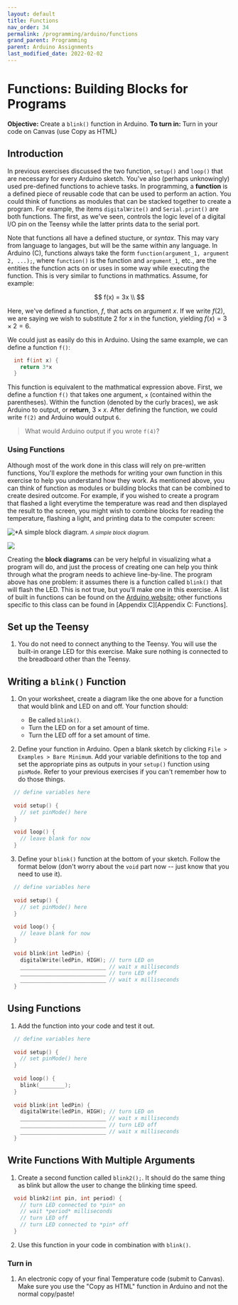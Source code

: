 ```yaml
---
layout: default
title: Functions
nav_order: 34
permalink: /programming/arduino/functions
grand_parent: Programming
parent: Arduino Assignments
last_modified_date: 2022-02-02
---
```


# Functions: Building Blocks for Programs

**Objective:** Create a `blink()` function in Arduino.
**To turn in:** Turn in your code on Canvas (use Copy as HTML)

## Introduction

In previous exercises discussed the two function, `setup()` and `loop()` that are necessary for every Arduino sketch.  You've also (perhaps unknowingly) used pre-defined functions to achieve tasks.  In programming, a **function** is a defined piece of reusable code that can be used to perform an action.  You could think of functions as modules that can be stacked together to create a program.  For example, the items `digitalWrite()` and `Serial.print()` are both functions.  The first, as we've seen, controls the logic level of a digital I/O pin on the Teensy while the latter prints data to the serial port.

Note that functions all have a defined stucture, or *syntax*.  This may vary from language to langages, but will be the same within any language.  In Arduino (C), functions always take the form `function(argument_1, argument 2, ...);`, where `function()` is the function and `argument_1`, etc., are the entities the function acts on or uses in some way while executing the function.  This is very similar to functions in mathmatics.  Assume, for example:

$$
f(x) = 3x \\
$$

Here, we've defined a function, $f$, that acts on argument $x$.  If we write $f(2)$, we are saying we wish to substitute 2 for x in the function, yielding $f(x) = 3 \times 2 = 6$.

We could just as easily do this in Arduino.  Using the same example, we can define a function `f()`:

```cpp
  int f(int x) {
    return 3*x
  }
```

This function is equivalent to the mathmatical expression above.  First, we define a function `f()` that takes one argument, `x` (contained within the parentheses).  Within the function (denoted by the curly braces), we ask Arduino to output, or **return**, $3 \times x$.  After defining the function, we could write `f(2)` and Arduino would output `6`.

> What would Arduino output if you wrote `f(4)`?

### Using Functions

Although most of the work done in this class will rely on pre-written functions, You'll explore the methods for writing your own function in this exercise to help you understand how they work.  As mentioned above, you can think of function as modules or building blocks that can be combined to create desired outcome.  For example, if you wished to create a program that flashed a light everytime the temperature was read and then displayed the result to the screen, you might wish to combine blocks for reading the temperature, flashing a light, and printing data to the computer screen:

![*A simple block diagram.](../../assets/images/04-functions/blockDiagram_basic.png)
<small>*A simple block diagram.*</small>

![](images/blockDiagram_basic.png)

Creating the **block diagrams** can be very helpful in visualizing what a program will do, and just the process of creating one can help you think through what the program needs to achieve line-by-line.  The program above has one problem: it assumes there is a function called `blink()` that will flash the LED.  This is not true, but you'll make one in this exercise.  A list of built in functions can be found on the [Arduino website](https://www.arduino.cc/reference/en/); other functions specific to this class can be found in [Appendix C][Appendix C: Functions].

## Set up the Teensy

1. You do not need to connect anything to the Teensy.  You will use the built-in orange LED for this exercise.  Make sure nothing is connected to the breadboard other than the Teensy.

## Writing a `blink()` Function

1. On your worksheet, create a diagram like the one above for a function that would blink and LED on and off.  Your function should:
    - Be called `blink()`.
    - Turn the LED on for a set amount of time.
    - Turn the LED off for a set amount of time.

2. Define your function in Arduino.  Open a blank sketch by clicking `File > Examples > Bare Minimum`.  Add your variable definitions to the top and set the appropriate pins as outputs in your `setup()` function using `pinMode`.  Refer to your previous exercises if you can't remember how to do those things.

```cpp
  // define variables here
  
  void setup() {
    // set pinMode() here
  }
  
  void loop() {
    // leave blank for now
  }
```

3. Define your `blink()` function at the bottom of your sketch.  Follow the format below (don't worry about the `void` part now -- just know that you need to use it).

```cpp
  // define variables here
  
  void setup() {
    // set pinMode() here
  }
  
  void loop() {
    // leave blank for now
  }
  
  void blink(int ledPin) {
    digitalWrite(ledPin, HIGH); // turn LED on
    ___________________________ // wait x milliseconds
    ___________________________ // turn LED off
    ___________________________ // wait x milliseconds
  }
```

## Using Functions

1. Add the function into your code and test it out.

```cpp
  // define variables here
  
  void setup() {
    // set pinMode() here
  }
  
  void loop() {
    blink(________);
  }
  
  void blink(int ledPin) {
    digitalWrite(ledPin, HIGH); // turn LED on
    ___________________________ // wait x milliseconds
    ___________________________ // turn LED off
    ___________________________ // wait x milliseconds
  }
```

## Write Functions With Multiple Arguments

1. Create a second function called `blink2();`.  It should do the same thing as blink but allow the user to change the blinking time speed.

```cpp
  void blink2(int pin, int period) {
    // turn LED connected to *pin* on
    // wait *period* milliseconds
    // turn LED off
    // turn LED connected to *pin* off
  }
```

2. Use this function in your code in combination with `blink()`.

### Turn in

1. An electronic copy of your final Temperature code (submit to Canvas).  Make sure you use the "Copy as HTML" function in Arduino and not the normal copy/paste!

